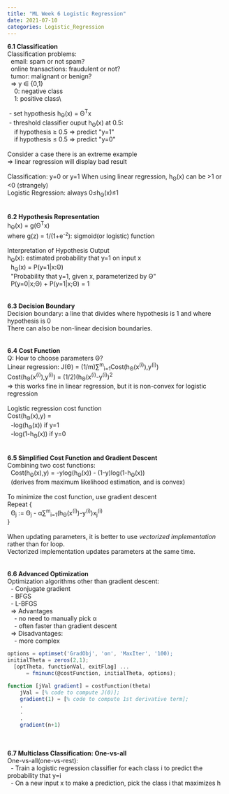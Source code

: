 ```yaml
---
title: "ML Week 6 Logistic Regression"
date: 2021-07-10
categories: Logistic_Regression
---
```

**6.1 Classification**\
Classification problems:\
&nbsp; email: spam or not spam?\
&nbsp; online transactions: fraudulent or not?\
&nbsp; tumor: malignant or benign?\
&nbsp; => y ∈ {0,1}\
&nbsp; &nbsp; 0: negative class\
&nbsp; &nbsp; 1: positive class\

&nbsp;- set hypothesis h<sub>Θ</sub>(x) = Θ<sup>T</sup>x\
&nbsp;- threshold classifier ouput h<sub>Θ</sub>(x) at 0.5:\
&nbsp; &nbsp; if hypothesis ≥ 0.5 => predict "y=1"\
&nbsp; &nbsp; if hypothesis ≤ 0.5 => predict "y=0"\
\
Consider a case there is an extreme example\
=> linear regression will display bad result\
\
Classification: y=0 or y=1
When using linear regression, h<sub>Θ</sub>(x) can be >1 or <0 (strangely)\
Logistic Regression: always 0≤h<sub>Θ</sub>(x)≤1\
\
\
**6.2 Hypothesis Representation**\
h<sub>Θ</sub>(x) = g(Θ<sup>T</sup>x)\
where g(z) = 1/(1+e<sup>-z</sup>): sigmoid(or logistic) function\
\
Interpretation of Hypothesis Output\
h<sub>Θ</sub>(x): estimated probability that y=1 on input x\
&nbsp; h<sub>Θ</sub>(x) = P(y=1|x:Θ)\
&nbsp; "Probability that y=1, given x, parameterized by Θ"\
&nbsp; P(y=0|x;Θ) + P(y=1|x;Θ) = 1\
\
\
**6.3 Decision Boundary**\
Decision boundary: a line that divides where hypothesis is 1 and where hypothesis is 0\
There can also be non-linear decision boundaries.\
\
\
**6.4 Cost Function**\
Q: How to choose parameters Θ?\
Linear regression: J(Θ) = (1/m)∑<sup>m</sup><sub>i=1</sub>Cost(h<sub>Θ</sub>(x<sup>(i)</sup>),y<sup>(i)</sup>)\
Cost(h<sub>Θ</sub>(x<sup>(i)</sup>),y<sup>(i)</sup>) = (1/2)(h<sub>Θ</sub>(x<sup>(i)</sup>-y<sup>(i)</sup>)<sup>2</sup>\
=> this works fine in linear regression, but it is non-convex for logistic regression\
\
Logistic regression cost function\
Cost(h<sub>Θ</sub>(x),y) =\
&nbsp; -log(h<sub>Θ</sub>(x))   if y=1\
&nbsp; -log(1-h<sub>Θ</sub>(x)) if y=0\
\
\
**6.5 Simplified Cost Function and Gradient Descent**\
Combining two cost functions:\
&nbsp; Cost(h<sub>Θ</sub>(x),y) = -ylog(h<sub>Θ</sub>(x)) - (1-y)log(1-h<sub>Θ</sub>(x))\
&nbsp; (derives from maximum likelihood estimation, and is convex)\
\
To minimize the cost function, use gradient descent\
Repeat {\
&nbsp; Θ<sub>j</sub> := Θ<sub>j</sub> - α∑<sup>m</sup><sub>i=1</sub>(h<sub>Θ</sub>(x<sup>(i)</sup>)-y<sup>(i)</sup>)x<sub>j</sub><sup>(i)</sup>\
}\
\
When updating parameters, it is better to use *vectorized implementation* rather than for loop.\
Vectorized implementation updates parameters at the same time.\
\
\
**6.6 Advanced Optimization**\
Optimization algorithms other than gradient descent:\
&nbsp; - Conjugate gradient\
&nbsp; - BFGS\
&nbsp; - L-BFGS\
&nbsp; => Advantages\
&nbsp; &nbsp; - no need to manually pick α\
&nbsp; &nbsp; - often faster than gradient descent\
&nbsp; => Disadvantages:\
&nbsp; &nbsp; - more complex
```Octave
options = optimset('GradObj', 'on', 'MaxIter', '100);
initialTheta = zeros(2,1);
  [optTheta, functionVal, exitFlag] ...
      = fminunc(@costFunction, initialTheta, options);

function [jVal gradient] = costFunction(theta)
    jVal = [% code to compute J(Θ)];
    gradient(1) = [% code to compute 1st derivative term];
    .
    .
    .
    gradient(n+1)
```
\
\
**6.7 Multiclass Classification: One-vs-all**\
One-vs-all(one-vs-rest):\
&nbsp; - Train a logistic regression classifier for each class i to predict the probability that y=i\
&nbsp; - On a new input x to make a prediction, pick the class i that maximizes h


